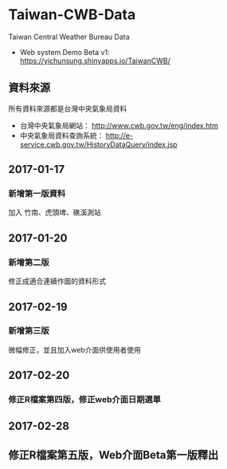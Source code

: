 # Taiwan-CWB-Data
Taiwan Central Weather Bureau Data

* Web system Demo  Beta v1:
https://yichunsung.shinyapps.io/TaiwanCWB/

## 資料來源

所有資料來源都是台灣中央氣象局資料

* 台灣中央氣象局網站：
http://www.cwb.gov.tw/eng/index.htm
* 中央氣象局資料查詢系統：
http://e-service.cwb.gov.tw/HistoryDataQuery/index.jsp

## 2017-01-17

### 新增第一版資料

加入 竹南、虎頭埤、礁溪測站 

## 2017-01-20

### 新增第二版

修正成適合連續作圖的資料形式

## 2017-02-19

### 新增第三版

微幅修正，並且加入web介面供使用者使用

## 2017-02-20

### 修正R檔案第四版，修正web介面日期選單

## 2017-02-28

## 修正R檔案第五版，Web介面Beta第一版釋出



